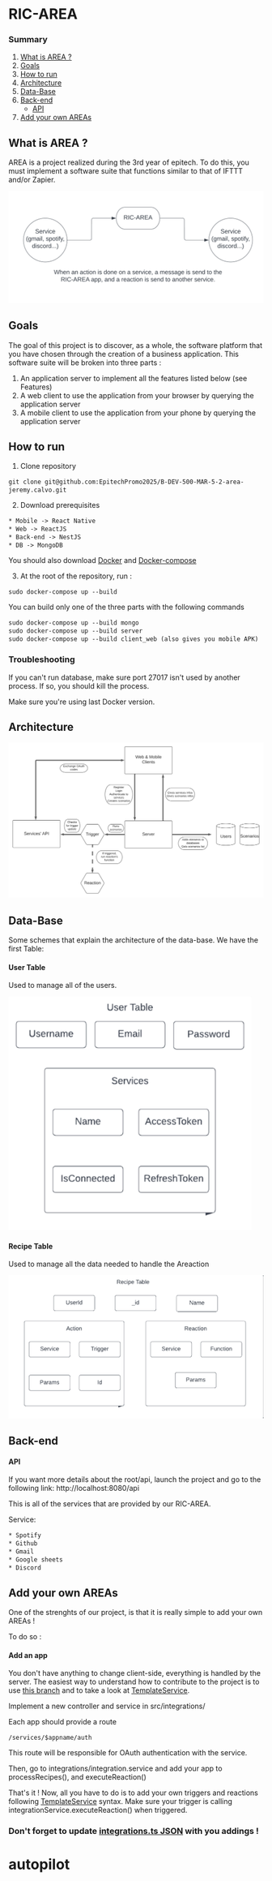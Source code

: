 # RIC-AREA

### Summary
1. [What is AREA ?](#What-is-AREA)
2. [Goals](#goals)
3. [How to run](#howto)
4. [Architecture](#architecture)
5. [Data-Base](#DB)
6. [Back-end](#back-end)
    - [API](#api)
7. [Add your own AREAs](#dev)

<a name="What-is-AREA"/>

## What is AREA ?

AREA is a project realized during the 3rd year of epitech.
To do this, you must implement a software suite that functions similar to that of IFTTT and/or Zapier.

<img src='documentation/area.png'/>

<a name="goals"/>

## Goals

The goal of this project is to discover, as a whole, the software platform that you have chosen through the creation of a business application.
This software suite will be broken into three parts :
1. An application server to implement all the features listed below (see Features)
2. A web client to use the application from your browser by querying the application server
3. A mobile client to use the application from your phone by querying the application server

<a name="howto"/>

## How to run

1. Clone repository 
```
git clone git@github.com:EpitechPromo2025/B-DEV-500-MAR-5-2-area-jeremy.calvo.git
```
2. Download prerequisites

```
* Mobile -> React Native
* Web -> ReactJS
* Back-end -> NestJS
* DB -> MongoDB
```
You should also download [Docker](https://docker.com) and [Docker-compose](https://docs.docker.com/compose/)

3. At the root of the repository, run :
```
sudo docker-compose up --build
```
You can build only one of the three parts with the following commands
```
sudo docker-compose up --build mongo
sudo docker-compose up --build server
sudo docker-compose up --build client_web (also gives you mobile APK)
```

### Troubleshooting
If you can't run database, make sure port 27017 isn't used by another process. If so, you should kill the process.

Make sure you're using last Docker version.

<a name="Architecture"/>

## Architecture

<img src='documentation/AREA-Architecture.png'/>


<a name="DB"/>

## Data-Base

Some schemes that explain the architecture of the data-base.
We have the first Table: 
#### User Table
Used to manage all of the users.

<img src='documentation/User-table.png'/>

#### Recipe Table
Used to manage all the data needed to handle the Areaction 

<img src='documentation/Recipe-table.png'/>
<a name="Back-end"/>

## Back-end

<a name="api"/>

#### API

If you want more details about the root/api, launch the project and go to the following link:
http://localhost:8080/api 


This is all of the services that are provided by our RIC-AREA.

Service:
```
* Spotify
* Github
* Gmail
* Google sheets
* Discord
```

<a name="dev"/>

## Add your own AREAs

One of the strenghts of our project, is that it is really simple to add your own AREAs !

To do so :

#### Add an app

You don't have anything to change client-side, everything is handled by the server. The easiest way to understand how to contribute to the project is to use [this branch](https://github.com/EpitechPromo2025/B-DEV-500-MAR-5-2-area-jeremy.calvo/tree/Developer-template) and to take a look at [TemplateService](https://github.com/EpitechPromo2025/B-DEV-500-MAR-5-2-area-jeremy.calvo/tree/Developer-template/server/src/integrations/template_service).

Implement a new controller and service in src/integrations/

Each app should provide a route 
```
/services/$appname/auth
```
This route will be responsible for OAuth authentication with the service.

Then, go to integrations/integration.service and add your app to processRecipes(), and executeReaction()

That's it ! Now, all you have to do is to add your own triggers and reactions following [TemplateService](https://github.com/EpitechPromo2025/B-DEV-500-MAR-5-2-area-jeremy.calvo/tree/Developer-template/server/src/integrations/template_service) syntax. Make sure your trigger is calling integrationService.executeReaction() when triggered.

### Don't forget to update [integrations.ts JSON](./server/src/constants/integrations.ts) with you addings !
# autopilot
